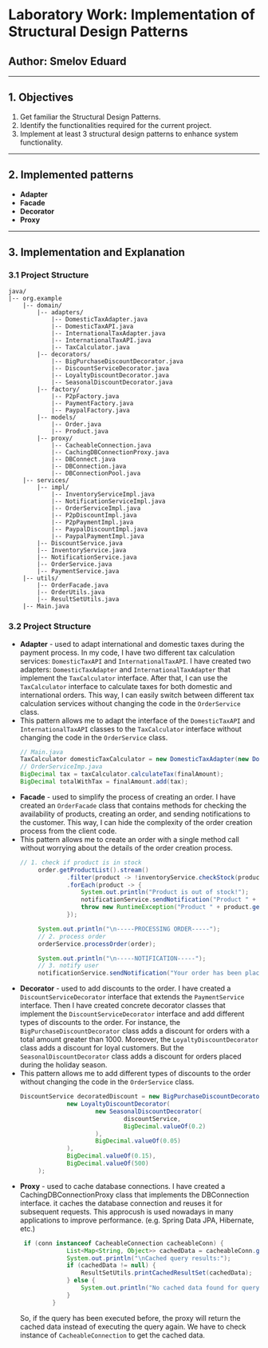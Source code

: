 # Laboratory Work: Implementation of Structural Design Patterns

## **Author**: Smelov Eduard

---

## **1. Objectives**
1. Get familiar the Structural Design Patterns.
2. Identify the functionalities required for the current project.
3. Implement at least 3 structural design patterns to enhance system functionality.

---

## **2. Implemented patterns**
- **Adapter**
- **Facade** 
- **Decorator**
- **Proxy**

---

## **3. Implementation and Explanation**

### **3.1 Project Structure**
```plaintext
java/
|-- org.example
    |-- domain/
        |-- adapters/
            |-- DomesticTaxAdapter.java
            |-- DomesticTaxAPI.java
            |-- InternationalTaxAdapter.java
            |-- InternationalTaxAPI.java
            |-- TaxCalculator.java
        |-- decorators/
            |-- BigPurchaseDiscountDecorator.java
            |-- DiscountServiceDecorator.java
            |-- LoyaltyDiscountDecorator.java
            |-- SeasonalDiscountDecorator.java
        |-- factory/
            |-- P2pFactory.java
            |-- PaymentFactory.java
            |-- PaypalFactory.java
        |-- models/
            |-- Order.java
            |-- Product.java
        |-- proxy/
            |-- CacheableConnection.java
            |-- CachingDBConnectionProxy.java
            |-- DBConnect.java
            |-- DBConnection.java
            |-- DBConnectionPool.java
    |-- services/
        |-- impl/
            |-- InventoryServiceImpl.java
            |-- NotificationServiceImpl.java
            |-- OrderServiceImpl.java
            |-- P2pDiscountImpl.java
            |-- P2pPaymentImpl.java
            |-- PaypalDiscountImpl.java
            |-- PaypalPaymentImpl.java
        |-- DiscountService.java
        |-- InventoryService.java
        |-- NotificationService.java
        |-- OrderService.java
        |-- PaymentService.java
    |-- utils/
        |-- OrderFacade.java
        |-- OrderUtils.java
        |-- ResultSetUtils.java
    |-- Main.java
```

### **3.2 Project Structure**
- **Adapter** - used to adapt international and domestic taxes during the payment process.
    In my code, I have two different tax calculation services: `DomesticTaxAPI` and `InternationalTaxAPI`.
    I have created two adapters: `DomesticTaxAdapter` and `InternationalTaxAdapter` that implement the `TaxCalculator` interface.
    After that, I can use the `TaxCalculator` interface to calculate taxes for both domestic and international orders. This way, I can easily switch between different tax calculation services without changing the code in the `OrderService` class.
- This pattern allows me to adapt the interface of the `DomesticTaxAPI` and `InternationalTaxAPI` classes to the `TaxCalculator` interface without changing the code in the `OrderService` class.
   ```java
  // Main.java
   TaxCalculator domesticTaxCalculator = new DomesticTaxAdapter(new DomesticTaxAPI());
  // OrderServiceImp.java
   BigDecimal tax = taxCalculator.calculateTax(finalAmount);
   BigDecimal totalWithTax = finalAmount.add(tax);
  ```
- **Facade** - used to simplify the process of creating an order.
I have created an `OrderFacade` class that contains methods for checking the availability of products, creating an order, and sending notifications to the customer.
This way, I can hide the complexity of the order creation process from the client code.
- This pattern allows me to create an order with a single method call without worrying about the details of the order creation process.
   ```java
   // 1. check if product is in stock
        order.getProductList().stream()
                .filter(product -> !inventoryService.checkStock(product.getId()))
                .forEach(product -> {
                    System.out.println("Product is out of stock!");
                    notificationService.sendNotification("Product " + product.getName() + " is out of stock!");
                    throw new RuntimeException("Product " + product.getName() + " is out of stock!");
                });

        System.out.println("\n-----PROCESSING ORDER-----");
        // 2. process order
        orderService.processOrder(order);

        System.out.println("\n-----NOTIFICATION-----");
        // 3. notify user
        notificationService.sendNotification("Your order has been placed successfully!");
    ```
- **Decorator** - used to add discounts to the order. I have created a `DiscountServiceDecorator` interface that extends the `PaymentService` interface.
Then I have created concrete decorator classes that implement the `DiscountServiceDecorator` interface and add different types of discounts to the order.
For instance, the `BigPurchaseDiscountDecorator` class adds a discount for orders with a total amount greater than 1000. 
Moreover, the `LoyaltyDiscountDecorator` class adds a discount for loyal customers. But the `SeasonalDiscountDecorator` class adds a discount for orders placed during the holiday season.
- This pattern allows me to add different types of discounts to the order without changing the code in the `OrderService` class.
   ```java
   DiscountService decoratedDiscount = new BigPurchaseDiscountDecorator(
                new LoyaltyDiscountDecorator(
                        new SeasonalDiscountDecorator(
                                discountService,
                                BigDecimal.valueOf(0.2)
                        ),
                        BigDecimal.valueOf(0.05)
                ),
                BigDecimal.valueOf(0.15),
                BigDecimal.valueOf(500)
        );
   ```
- **Proxy** - used to cache database connections. I have created a CachingDBConnectionProxy class that implements the DBConnection interface.
it caches the database connection and reuses it for subsequent requests. This approcush is used nowadays in many applications to improve performance. (e.g. Spring Data JPA, Hibernate, etc.)
   ```java
    if (conn instanceof CacheableConnection cacheableConn) {
                List<Map<String, Object>> cachedData = cacheableConn.getCachedData("SELECT * FROM products");
                System.out.println("\nCached query results:");
                if (cachedData != null) {
                    ResultSetUtils.printCachedResultSet(cachedData);
                } else {
                    System.out.println("No cached data found for query: SELECT * FROM products");
                }
            }
    ```
  So, if the query has been executed before, the proxy will return the cached data instead of executing the query again. 
  We have to check instance of `CacheableConnection` to get the cached data. 